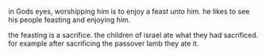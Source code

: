 in Gods eyes, worshipping him is to enjoy a feast unto him. he likes to see his people feasting and enjoying him.

the feasting is a sacrifice. the children of israel ate what they had sacrificed. for example after sacrificing the passover lamb they ate it.
